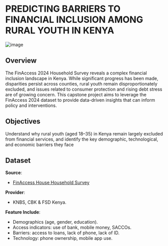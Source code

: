 # PREDICTING BARRIERS TO FINANCIAL INCLUSION AMONG RURAL YOUTH IN KENYA
![image](https://github.com/user-attachments/assets/2b9cae88-bb05-458e-864d-ff57cb10bb89)


## Overview
The FinAccess 2024 Household Survey reveals a complex financial inclusion landscape in Kenya. While significant progress has been made, disparities persist across counties, rural youth remain disproportionately excluded, and issues related to consumer protection and rising debt stress are of growing concern. This capstone project aims to leverage the FinAccess 2024 dataset to provide data-driven insights that can inform policy and interventions. 
## Objectives
Understand why rural youth (aged 18–35) in Kenya remain largely excluded from financial services, and identify the key demographic, technological, and economic barriers they face
## Dataset 
**Source**: 
- [FinAccess House Household Survey](https://docs.google.com/spreadsheets/d/1kBfKMxkdPoYKvh9-SgLOaMNhBedn411l/edit?usp=sharing&ouid=115471613002921533452&rtpof=true&sd=true)
  
**Provider**:
- KNBS, CBK & FSD Kenya.
  
**Feature Include**:
- Demographics (age, gender, education).
- Access indicators: use of bank, mobile money, SACCOs.
- Barriers: access to loans, lack of phone, lack of ID.
- Technology: phone ownership, mobile app use.


